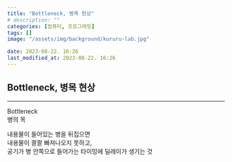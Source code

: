 ```yaml
---
title: "Bottleneck, 병목 현상"
# description: ""
categories: [컴퓨터, 프로그래밍]
tags: []
image: "/assets/img/background/kururu-lab.jpg"

date: 2023-08-22. 16:26
last_modified_at: 2023-08-22. 16:26
---
```


## Bottleneck, 병목 현상

---

Bottleneck  
병의 목  

내용물이 들어있는 병을 뒤집으면  
내용물이 콸콸 빠져나오지 못하고,  
공기가 병 안쪽으로 들어가는 타이밍에 딜레이가 생기는 것  

